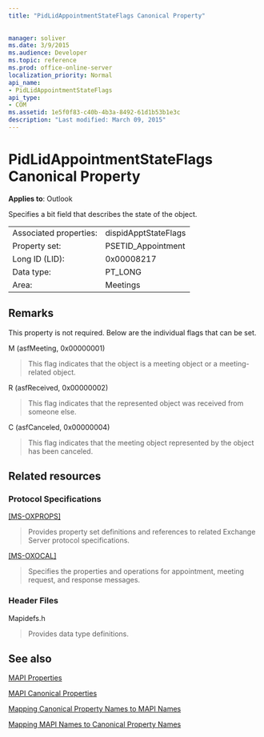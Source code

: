 ```yaml
---
title: "PidLidAppointmentStateFlags Canonical Property"
 
 
manager: soliver
ms.date: 3/9/2015
ms.audience: Developer
ms.topic: reference
ms.prod: office-online-server
localization_priority: Normal
api_name:
- PidLidAppointmentStateFlags
api_type:
- COM
ms.assetid: 1e5f0f83-c40b-4b3a-8492-61d1b53b1e3c
description: "Last modified: March 09, 2015"
---
```


# PidLidAppointmentStateFlags Canonical Property

  
  
**Applies to**: Outlook 
  
Specifies a bit field that describes the state of the object.
  
|||
|:-----|:-----|
|Associated properties:  <br/> |dispidApptStateFlags  <br/> |
|Property set:  <br/> |PSETID_Appointment  <br/> |
|Long ID (LID):  <br/> |0x00008217  <br/> |
|Data type:  <br/> |PT_LONG  <br/> |
|Area:  <br/> |Meetings  <br/> |
   
## Remarks

This property is not required. Below are the individual flags that can be set.
  
M (asfMeeting, 0x00000001)
  
> This flag indicates that the object is a meeting object or a meeting-related object.
    
R (asfReceived, 0x00000002)
  
> This flag indicates that the represented object was received from someone else.
    
C (asfCanceled, 0x00000004)
  
> This flag indicates that the meeting object represented by the object has been canceled.
    
## Related resources

### Protocol Specifications

[[MS-OXPROPS]](http://msdn.microsoft.com/library/f6ab1613-aefe-447d-a49c-18217230b148%28Office.15%29.aspx)
  
> Provides property set definitions and references to related Exchange Server protocol specifications.
    
[[MS-OXOCAL]](http://msdn.microsoft.com/library/09861fde-c8e4-4028-9346-e7c214cfdba1%28Office.15%29.aspx)
  
> Specifies the properties and operations for appointment, meeting request, and response messages.
    
### Header Files

Mapidefs.h
  
> Provides data type definitions.
    
## See also



[MAPI Properties](mapi-properties.md)
  
[MAPI Canonical Properties](mapi-canonical-properties.md)
  
[Mapping Canonical Property Names to MAPI Names](mapping-canonical-property-names-to-mapi-names.md)
  
[Mapping MAPI Names to Canonical Property Names](mapping-mapi-names-to-canonical-property-names.md)

